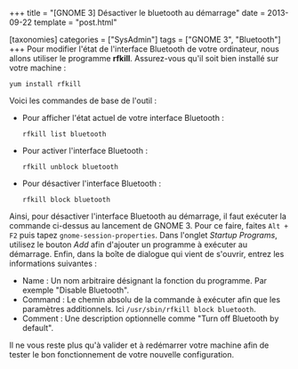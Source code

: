 +++
title = "[GNOME 3] Désactiver le bluetooth au démarrage"
date = 2013-09-22
template = "post.html"

[taxonomies]
categories = ["SysAdmin"]
tags = ["GNOME 3", "Bluetooth"]
+++
Pour modifier l'état de l'interface Bluetooth de votre ordinateur, nous allons
utiliser le programme **rfkill**. Assurez-vous qu'il soit bien installé sur
votre machine :

```
yum install rfkill
```

Voici les commandes de base de l'outil :

* Pour afficher l'état actuel de votre interface Bluetooth :

    ```
    rfkill list bluetooth
    ```

* Pour activer l'interface Bluetooth :

    ```
    rfkill unblock bluetooth
    ```

* Pour désactiver l'interface Bluetooth :

    ```
    rfkill block bluetooth
    ```

<!-- more -->

Ainsi, pour désactiver l'interface Bluetooth au démarrage, il faut exécuter la
commande ci-dessus au lancement de GNOME 3. Pour ce faire, faites `Alt + F2`
puis tapez `gnome-session-properties`. Dans l'onglet *Startup Programs*,
utilisez le bouton *Add* afin d'ajouter un programme à exécuter au démarrage.
Enfin, dans la boîte de dialogue qui vient de s'ouvrir, entrez les informations
suivantes :

* Name : Un nom arbitraire désignant la fonction du programme. Par exemple
  "Disable Bluetooth".
* Command : Le chemin absolu de la commande à exécuter afin que les paramètres
  additionnels. Ici `/usr/sbin/rfkill block bluetooth`.
* Comment : Une description optionnelle comme "Turn off Bluetooth by default".

Il ne vous reste plus qu'à valider et à redémarrer votre machine afin de tester
le bon fonctionnement de votre nouvelle configuration.
